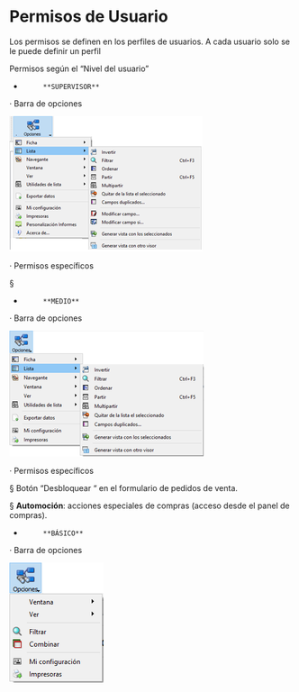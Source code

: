 # Permisos de Usuario

Los permisos se definen en los perfiles de usuarios. A cada usuario solo se le puede definir un perfil

Permisos según el “Nivel del usuario”

-          **SUPERVISOR**

·         Barra de opciones

![](../.gitbook/assets/image%20%2847%29.png)

·         Permisos específicos

§   

-          **MEDIO**

·         Barra de opciones

![](../.gitbook/assets/image%20%287%29.png)

·         Permisos específicos

§  Botón  “Desbloquear “ en el formulario de pedidos de venta.

§  **Automoción**: acciones especiales de compras \(acceso desde el panel de compras\).

-          **BÁSICO**

·         Barra de opciones

![](../.gitbook/assets/image%20%2866%29.png)

